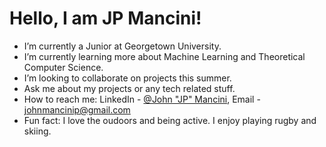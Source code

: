 # Hello, I am JP Mancini!

* I’m currently a Junior at Georgetown University.
* I’m currently learning more about Machine Learning and Theoretical Computer Science.
* I’m looking to collaborate on projects this summer.
* Ask me about my projects or any tech related stuff.
* How to reach me: LinkedIn - [@John "JP" Mancini](https://www.linkedin.com/in/john-jp-mancini-b750a8159/), Email - johnmancinip@gmail.com
* Fun fact: I love the oudoors and being active. I enjoy playing rugby and skiing.

<!-- <img src="https://github-readme-stats.vercel.app/api/top-langs/?username=jpmancini&exclude_repo=first-tower-defense,jpmancini.github.io&hide=python&theme=dark">  <img src="https://github-readme-stats.vercel.app/api?username=jpmancini&&show_icons=true&theme=dark"> -->
